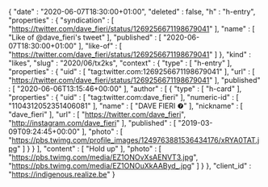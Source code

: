 {
  "date" : "2020-06-07T18:30:00+01:00",
  "deleted" : false,
  "h" : "h-entry",
  "properties" : {
    "syndication" : [ "https://twitter.com/dave_fieri/status/1269256671198679041" ],
    "name" : [ "Like of @dave_fieri's tweet" ],
    "published" : [ "2020-06-07T18:30:00+01:00" ],
    "like-of" : [ "https://twitter.com/dave_fieri/status/1269256671198679041" ]
  },
  "kind" : "likes",
  "slug" : "2020/06/tx2ks",
  "context" : {
    "type" : [ "h-entry" ],
    "properties" : {
      "uid" : [ "tag:twitter.com:1269256671198679041" ],
      "url" : [ "https://twitter.com/dave_fieri/status/1269256671198679041" ],
      "published" : [ "2020-06-06T13:15:46+00:00" ],
      "author" : [ {
        "type" : [ "h-card" ],
        "properties" : {
          "uid" : [ "tag:twitter.com:dave_fieri" ],
          "numeric-id" : [ "1104312052351406081" ],
          "name" : [ "DAVE FIERI ❼" ],
          "nickname" : [ "dave_fieri" ],
          "url" : [ "https://twitter.com/dave_fieri", "http://instagram.com/dave_fieri" ],
          "published" : [ "2019-03-09T09:24:45+00:00" ],
          "photo" : [ "https://pbs.twimg.com/profile_images/1249763881536434176/xRYA0TAT.jpg" ]
        }
      } ],
      "content" : [ "Hold up" ],
      "photo" : [ "https://pbs.twimg.com/media/EZ1ONOvXsAENVT3.jpg", "https://pbs.twimg.com/media/EZ1ONOuXkAAByd_.jpg" ]
    }
  },
  "client_id" : "https://indigenous.realize.be"
}
